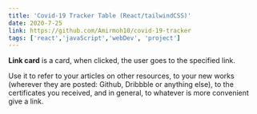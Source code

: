 ```yaml
---
title: 'Covid-19 Tracker Table (React/tailwindCSS)'
date: 2020-7-25
link: https://github.com/Amirmoh10/covid-19-tracker
tags: ['react','javaScript','webDev', 'project']
---
```


**Link card** is a card, when clicked, the user goes to the specified link.

Use it to refer to your articles on other resources, to your new works (wherever they are posted: Github, Dribbble or anything else), to the certificates you received, and in general, to whatever is more convenient give a link.
